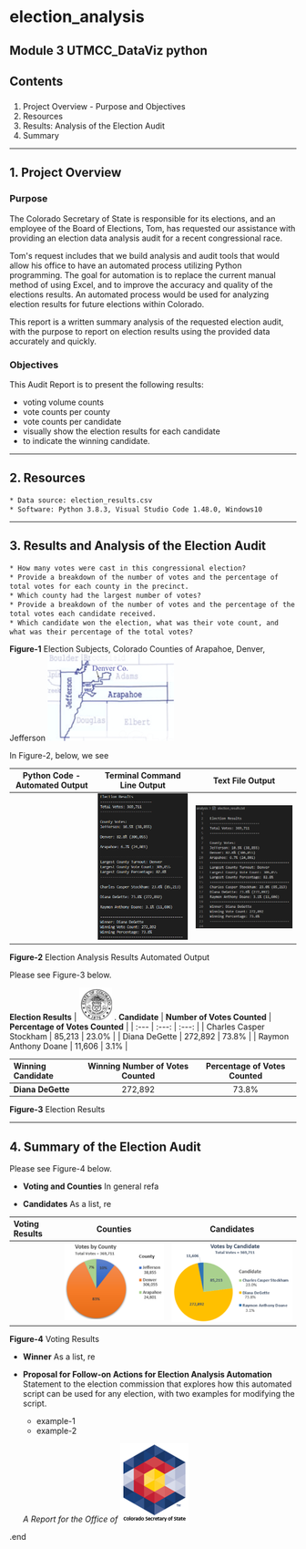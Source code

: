 # election_analysis
Module 3 UTMCC_DataViz python
---
## Contents

### 
  1. Project Overview - Purpose and Objectives
  2. Resources
  3. Results: Analysis of the Election Audit
  4. Summary 
---

## 1. Project Overview

### **Purpose**    

The Colorado Secretary of State is responsible for its elections, and an employee of the Board of Elections, Tom, has requested our assistance with providing an election data analysis audit for a recent congressional race. 

Tom's request includes that we build analysis and audit tools that would allow his office to have an automated process utilizing Python programming. The goal for automation is to replace the current manual method of using Excel, and to improve the accuracy and quality of the elections results. An automated process would be used for analyzing election results for future elections within Colorado.  

This report is a written summary analysis of the requested election audit, with the purpose to report on election results using the provided data accurately and quickly.  

### **Objectives**

This Audit Report is to present the following results:
  - voting volume counts 
  - vote counts per county 
  - vote counts per candidate
  - visually show the election results for each candidate
  - to indicate the winning candidate. 


---
## 2. Resources 

    * Data source: election_results.csv
    * Software: Python 3.8.3, Visual Studio Code 1.48.0, Windows10

---
## 3. Results and Analysis of the Election Audit

    * How many votes were cast in this congressional election?
    * Provide a breakdown of the number of votes and the percentage of total votes for each county in the precinct.
    * Which county had the largest number of votes?
    * Provide a breakdown of the number of votes and the percentage of the total votes each candidate received.
    * Which candidate won the election, what was their vote count, and what was their percentage of the total votes?


**Figure-1** Election Subjects, Colorado Counties of Arapahoe, Denver, Jefferson  ![counties_map.png](https://github.com/larrydodson/election_analysis/blob/master/resources/counties_map.png)


In Figure-2, below, we see 

| Python Code - Automated Output | **Terminal Command Line Output** | **Text File Output** |
| :---:        |     :---:      |          :---: |
|  | ![election_results_terminal.png](https://github.com/larrydodson/election_analysis/blob/master/resources/election_results_terminal.png) | ![election_results_txtfile.png](https://github.com/larrydodson/election_analysis/blob/master/resources/election_results_txtfile.png) |

**Figure-2** Election Analysis Results Automated Output



Please see Figure-3 below. 

**Election Results**
| ![COseal_1.png](https://github.com/larrydodson/election_analysis/blob/master/resources/COseal_1.png) .  **Candidate** | **Number of Votes Counted** | **Percentage of Votes Counted** |
| :---         |     :---:      |          :---: |
| Charles Casper Stockham | 85,213 | 23.0% |
| Diana DeGette | 272,892 | 73.8% |
| Raymon Anthony Doane | 11,606 | 3.1% |

|  **Winning Candidate** | **Winning Number of Votes Counted** | **Percentage of Votes Counted** |
| :---         |     :---:      |          :---: |
| **Diana DeGette** | 272,892 | 73.8% |

**Figure-3** Election Results


---
## 4. Summary of the Election Audit 

Please see Figure-4 below.
  
- **Voting and Counties** 
  In general refa
  

- **Candidates**
  As a list, re
  
  
| **Voting Results** | **Counties** | **Candidates** |
| :---         |     :---:      |          :---: |
|  | ![County_votes_pie.png](https://github.com/larrydodson/election_analysis/blob/master/resources/County_votes_pie.png) | ![Candidate_votes_pie.png](https://github.com/larrydodson/election_analysis/blob/master/resources/Candidate_votes_pie.png) |

**Figure-4** Voting Results


- **Winner**
  As a list, re


- **Proposal for Follow-on Actions for Election Analysis Automation**
  Statement to the election commission that explores how this automated script can be used for any election, with two examples for modifying the script.
  * example-1
  * example-2



  *A Report for the Office of*  ![SOS_CO_1.png](https://github.com/larrydodson/election_analysis/blob/master/resources/SOS_CO_1.png)
  
.end
